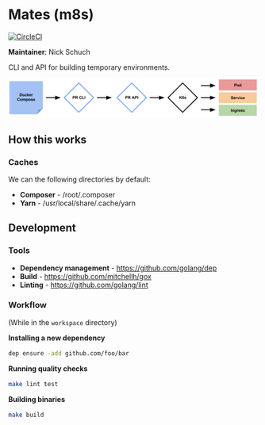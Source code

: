 Mates (m8s)
===========

[![CircleCI](https://circleci.com/gh/previousnext/m8s.svg?style=svg&circle-token=cd74c538bea3d8ae9d0de9b008fedf35b7f00ad8)](https://circleci.com/gh/previousnext/m8s)

**Maintainer**: Nick Schuch

CLI and API for building temporary environments.

![Diagram](/docs/diagram.png "Diagram")

## How this works

### Caches

We can the following directories by default:

* **Composer** - /root/.composer
* **Yarn** - /usr/local/share/.cache/yarn

## Development

### Tools

* **Dependency management** - https://github.com/golang/dep
* **Build** - https://github.com/mitchellh/gox
* **Linting** - https://github.com/golang/lint

### Workflow

(While in the `workspace` directory)

**Installing a new dependency**

```bash
dep ensure -add github.com/foo/bar
```

**Running quality checks**

```bash
make lint test
```

**Building binaries**

```bash
make build
```
